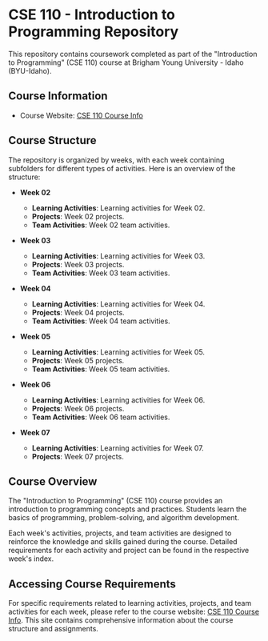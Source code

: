 # CSE 110 - Introduction to Programming Repository

This repository contains coursework completed as part of the "Introduction to Programming" (CSE 110) course at Brigham Young University - Idaho (BYU-Idaho).

## Course Information

- Course Website: [CSE 110 Course Info](https://byui-cse.github.io/cse110-ww-course/index.html)

## Course Structure

The repository is organized by weeks, with each week containing subfolders for different types of activities. Here is an overview of the structure:

- **Week 02**
  - **Learning Activities**: Learning activities for Week 02.
  - **Projects**: Week 02 projects.
  - **Team Activities**: Week 02 team activities.

- **Week 03**
  - **Learning Activities**: Learning activities for Week 03.
  - **Projects**: Week 03 projects.
  - **Team Activities**: Week 03 team activities.

- **Week 04**
  - **Learning Activities**: Learning activities for Week 04.
  - **Projects**: Week 04 projects.
  - **Team Activities**: Week 04 team activities.

- **Week 05**
  - **Learning Activities**: Learning activities for Week 05.
  - **Projects**: Week 05 projects.
  - **Team Activities**: Week 05 team activities.

- **Week 06**
  - **Learning Activities**: Learning activities for Week 06.
  - **Projects**: Week 06 projects.
  - **Team Activities**: Week 06 team activities.

- **Week 07**
  - **Learning Activities**: Learning activities for Week 07.
  - **Projects**: Week 07 projects.

## Course Overview

The "Introduction to Programming" (CSE 110) course provides an introduction to programming concepts and practices. Students learn the basics of programming, problem-solving, and algorithm development.

Each week's activities, projects, and team activities are designed to reinforce the knowledge and skills gained during the course. Detailed requirements for each activity and project can be found in the respective week's index.

## Accessing Course Requirements

For specific requirements related to learning activities, projects, and team activities for each week, please refer to the course website: [CSE 110 Course Info](https://byui-cse.github.io/cse110-ww-course/index.html). This site contains comprehensive information about the course structure and assignments.
